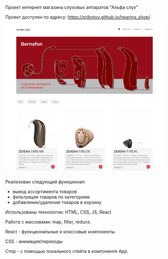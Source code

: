 Проект интернет магазина слуховых аппаратов "Альфа слух"

Проект доступен по адресу:
https://pribytov.github.io/hearing_shop/

![Image text](https://github.com/Pribytov/hearing_shop/blob/main/bernafon1.png)

Реализован следующий функционал:
- вывод ассортимента товаров
- фильтрация товаров по категориям
- добавление/удаление товаров в корзину

Использованы технологии:
  HTML, CSS, JS, React
  
Работа с массивами: map, filter, reduce.

React - функциональные и классовые компоненты.

CSS - анимация/переходы

Стор - с помощью локального стейта в компоненте App.


